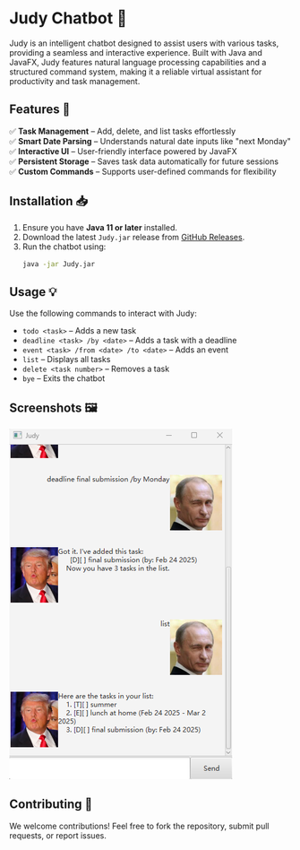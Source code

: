 # Judy Chatbot 🤖

Judy is an intelligent chatbot designed to assist users with various tasks, 
providing a seamless and interactive experience. Built with Java and JavaFX, 
Judy features natural language processing capabilities and a structured 
command system, making it a reliable virtual assistant for productivity 
and task management.

## Features 🚀

✅ **Task Management** – Add, delete, and list tasks effortlessly  
✅ **Smart Date Parsing** – Understands natural date inputs like "next Monday"  
✅ **Interactive UI** – User-friendly interface powered by JavaFX  
✅ **Persistent Storage** – Saves task data automatically for future sessions  
✅ **Custom Commands** – Supports user-defined commands for flexibility  

## Installation 📥

1. Ensure you have **Java 11 or later** installed.  
2. Download the latest `Judy.jar` release from [GitHub Releases](#).  
3. Run the chatbot using:  
   ```sh
   java -jar Judy.jar
   ```

## Usage 💡

Use the following commands to interact with Judy:

- `todo <task>` – Adds a new task  
- `deadline <task> /by <date>` – Adds a task with a deadline  
- `event <task> /from <date> /to <date>` – Adds an event  
- `list` – Displays all tasks  
- `delete <task number>` – Removes a task  
- `bye` – Exits the chatbot  

## Screenshots 🖼️

![Judy UI](docs/Ui.png)

## Contributing 👥

We welcome contributions! Feel free to fork the repository, submit pull requests, 
or report issues.


